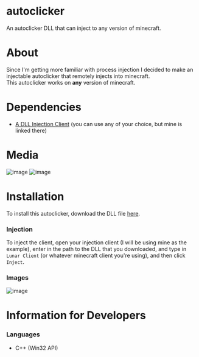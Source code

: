 # autoclicker
An autoclicker DLL that can inject to any version of minecraft.

# About
Since I'm getting more familiar with process injection I decided to make an injectable autoclicker that remotely injects into minecraft.<br />
This autoclicker works on **any** version of minecraft.

# Dependencies
 - [A DLL Injection Client](https://github.com/the-antibody/dll-injector) (you can use any of your choice, but mine is linked there)

# Media
![image](https://user-images.githubusercontent.com/71285258/185497254-bd3923d7-db68-4a05-9f3b-6d80bf231ff4.png)
![image](https://user-images.githubusercontent.com/71285258/185497281-d8076bd5-e544-4f62-b1e0-ed76a3fad979.png)

# Installation
To install this autoclicker, download the DLL file [here](https://github.com/the-antibody/autoclicker/releases/tag/1.0.1).<br />

### Injection
To inject the client, open your injection client (I will be using mine as the example), enter in the path to the DLL that you downloaded, and type in `Lunar Client` (or whatever minecraft client you're using), and then click `Inject`.

### Images
![image](https://user-images.githubusercontent.com/71285258/185554373-566ad7a7-559e-493e-83bf-c821930779a9.png)

# Information for Developers

### Languages
 - C++ (Win32 API)
